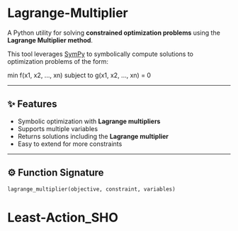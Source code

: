 # Lagrange-Multiplier

A Python utility for solving **constrained optimization problems** using the **Lagrange Multiplier method**.  

This tool leverages [SymPy](https://www.sympy.org/) to symbolically compute solutions to optimization problems of the form:  

min f(x1, x2, ..., xn)   subject to   g(x1, x2, ..., xn) = 0

---

## ✨ Features
- Symbolic optimization with **Lagrange multipliers**
- Supports multiple variables
- Returns solutions including the **Lagrange multiplier**
- Easy to extend for more constraints

---

## ⚙️ Function Signature

```python
lagrange_multiplier(objective, constraint, variables)
```

# Least-Action_SHO
